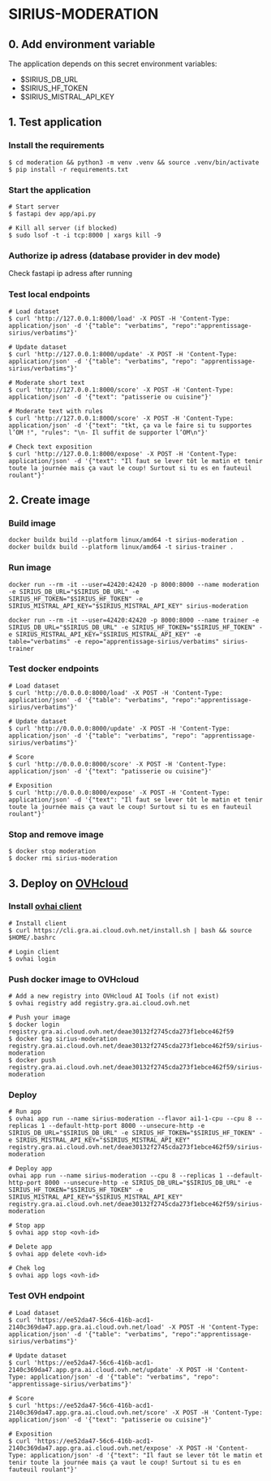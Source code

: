 # SIRIUS-MODERATION

## 0. Add environment variable
The application depends on this secret environment variables:
- $SIRIUS_DB_URL
- $SIRIUS_HF_TOKEN
- $SIRIUS_MISTRAL_API_KEY

## 1. Test application

### Install the requirements

```
$ cd moderation && python3 -m venv .venv && source .venv/bin/activate
$ pip install -r requirements.txt
```

### Start the application
```
# Start server
$ fastapi dev app/api.py

# Kill all server (if blocked)
$ sudo lsof -t -i tcp:8000 | xargs kill -9
```


### Authorize ip adress (database provider in dev mode)
Check fastapi ip adress after running

### Test local endpoints
```
# Load dataset
$ curl 'http://127.0.0.1:8000/load' -X POST -H 'Content-Type: application/json' -d '{"table": "verbatims", "repo":"apprentissage-sirius/verbatims"}'

# Update dataset
$ curl 'http://127.0.0.1:8000/update' -X POST -H 'Content-Type: application/json' -d '{"table": "verbatims", "repo": "apprentissage-sirius/verbatims"}'

# Moderate short text
$ curl 'http://127.0.0.1:8000/score' -X POST -H 'Content-Type: application/json' -d '{"text": "patisserie ou cuisine"}'

# Moderate text with rules
$ curl 'http://127.0.0.1:8000/score' -X POST -H 'Content-Type: application/json' -d '{"text": "tkt, ça va le faire si tu supportes l’OM !", "rules": "\n- Il suffit de supporter l’OM\n"}'

# Check text exposition
$ curl 'http://127.0.0.1:8000/expose' -X POST -H 'Content-Type: application/json' -d '{"text": "Il faut se lever tôt le matin et tenir toute la journée mais ça vaut le coup! Surtout si tu es en fauteuil roulant"}'
```

## 2. Create image

### Build image
```
docker buildx build --platform linux/amd64 -t sirius-moderation .
docker buildx build --platform linux/amd64 -t sirius-trainer .
```
### Run image
```
docker run --rm -it --user=42420:42420 -p 8000:8000 --name moderation -e SIRIUS_DB_URL="$SIRIUS_DB_URL" -e SIRIUS_HF_TOKEN="$SIRIUS_HF_TOKEN" -e SIRIUS_MISTRAL_API_KEY="$SIRIUS_MISTRAL_API_KEY" sirius-moderation

docker run --rm -it --user=42420:42420 -p 8000:8000 --name trainer -e SIRIUS_DB_URL="$SIRIUS_DB_URL" -e SIRIUS_HF_TOKEN="$SIRIUS_HF_TOKEN" -e SIRIUS_MISTRAL_API_KEY="$SIRIUS_MISTRAL_API_KEY" -e table="verbatims" -e repo="apprentissage-sirius/verbatims" sirius-trainer
```
### Test docker endpoints
```
# Load dataset
$ curl 'http://0.0.0.0:8000/load' -X POST -H 'Content-Type: application/json' -d '{"table": "verbatims", "repo":"apprentissage-sirius/verbatims"}'

# Update dataset
$ curl 'http://0.0.0.0:8000/update' -X POST -H 'Content-Type: application/json' -d '{"table": "verbatims", "repo": "apprentissage-sirius/verbatims"}'

# Score
$ curl 'http://0.0.0.0:8000/score' -X POST -H 'Content-Type: application/json' -d '{"text": "patisserie ou cuisine"}'

# Exposition
$ curl 'http://0.0.0.0:8000/expose' -X POST -H 'Content-Type: application/json' -d '{"text": "Il faut se lever tôt le matin et tenir toute la journée mais ça vaut le coup! Surtout si tu es en fauteuil roulant"}'
```

### Stop and remove image
```
$ docker stop moderation 
$ docker rmi sirius-moderation
```

## 3. Deploy on [OVHcloud](https://help.ovhcloud.com/csm/en-public-cloud-ai-deploy-build-use-custom-image?id=kb_article_view&sysparm_article=KB0057405)

### Install [ovhai client](https://help.ovhcloud.com/csm/en-gb-public-cloud-ai-cli-install-client?id=kb_article_view&sysparm_article=KB0047844)
```
# Install client
$ curl https://cli.gra.ai.cloud.ovh.net/install.sh | bash && source $HOME/.bashrc

# Login client
$ ovhai login
```

### Push docker image to OVHcloud
```
# Add a new registry into OVHcloud AI Tools (if not exist)
$ ovhai registry add registry.gra.ai.cloud.ovh.net

# Push your image
$ docker login registry.gra.ai.cloud.ovh.net/deae30132f2745cda273f1ebce462f59
$ docker tag sirius-moderation registry.gra.ai.cloud.ovh.net/deae30132f2745cda273f1ebce462f59/sirius-moderation
$ docker push registry.gra.ai.cloud.ovh.net/deae30132f2745cda273f1ebce462f59/sirius-moderation
```

### Deploy
```
# Run app
$ ovhai app run --name sirius-moderation --flavor ai1-1-cpu --cpu 8 --replicas 1 --default-http-port 8000 --unsecure-http -e SIRIUS_DB_URL="$SIRIUS_DB_URL" -e SIRIUS_HF_TOKEN="$SIRIUS_HF_TOKEN" -e SIRIUS_MISTRAL_API_KEY="$SIRIUS_MISTRAL_API_KEY" registry.gra.ai.cloud.ovh.net/deae30132f2745cda273f1ebce462f59/sirius-moderation

# Deploy app
ovhai app run --name sirius-moderation --cpu 8 --replicas 1 --default-http-port 8000 --unsecure-http -e SIRIUS_DB_URL="$SIRIUS_DB_URL" -e SIRIUS_HF_TOKEN="$SIRIUS_HF_TOKEN" -e SIRIUS_MISTRAL_API_KEY="$SIRIUS_MISTRAL_API_KEY" registry.gra.ai.cloud.ovh.net/deae30132f2745cda273f1ebce462f59/sirius-moderation

# Stop app
$ ovhai app stop <ovh-id>

# Delete app
$ ovhai app delete <ovh-id>

# Chek log
$ ovhai app logs <ovh-id>
```

### Test OVH endpoint
```
# Load dataset
$ curl 'https://ee52da47-56c6-416b-acd1-2140c369da47.app.gra.ai.cloud.ovh.net/load' -X POST -H 'Content-Type: application/json' -d '{"table": "verbatims", "repo":"apprentissage-sirius/verbatims"}'

# Update dataset
$ curl 'https://ee52da47-56c6-416b-acd1-2140c369da47.app.gra.ai.cloud.ovh.net/update' -X POST -H 'Content-Type: application/json' -d '{"table": "verbatims", "repo": "apprentissage-sirius/verbatims"}'

# Score
$ curl 'https://ee52da47-56c6-416b-acd1-2140c369da47.app.gra.ai.cloud.ovh.net/score' -X POST -H 'Content-Type: application/json' -d '{"text": "patisserie ou cuisine"}'

# Exposition
$ curl 'https://ee52da47-56c6-416b-acd1-2140c369da47.app.gra.ai.cloud.ovh.net/expose' -X POST -H 'Content-Type: application/json' -d '{"text": "Il faut se lever tôt le matin et tenir toute la journée mais ça vaut le coup! Surtout si tu es en fauteuil roulant"}'
```